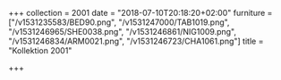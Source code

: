+++
collection = 2001
date = "2018-07-10T20:18:20+02:00"
furniture = ["/v1531235583/BED90.png", "/v1531247000/TAB1019.png", "/v1531246965/SHE0038.png", "/v1531246861/NIG1009.png", "/v1531246834/ARM0021.png", "/v1531246723/CHA1061.png"]
title = "Kollektion 2001"

+++
